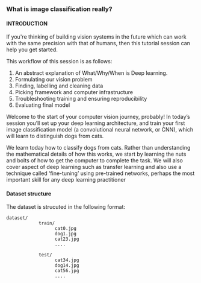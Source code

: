 ### What is image classification really?


#### INTRODUCTION

If you're thinking of building vision systems in the future which can work with the same precision with that of humans,
then this tutorial session can help you get started.

This workflow of this session is as follows:

1. An abstract explanation of What/Why/When is Deep learning.
2. Formulating our vision problem
3. Finding, labelling and cleaning data
4. Picking framework and computer infrastructure
5. Troubleshooting training and ensuring reproducibility
6. Evaluating final model


Welcome to the start of your computer vision journey, probably! In today’s session you’ll set up your deep learning architecture,
and train your first image classification model (a convolutional neural network, or CNN), which will learn to distinguish dogs from cats. 

We learn today how to classify dogs from cats. Rather than understanding the mathematical details of how this works, we start by learning the nuts and bolts of how to get the computer to complete the task. We will also cover aspect of deep learning such as transfer learning and also use a technique called ‘fine-tuning’ using pre-trained networks, perhaps the most important skill for any deep learning practitioner


#### Dataset structure

The dataset is strucuted in the following format:

```
dataset/
            train/
                  cat0.jpg
                  dog1.jpg
                  cat23.jpg
                  ....
                  
            test/
                  cat34.jpg
                  dog14.jpg
                  cat56.jpg
                  ....       
```
